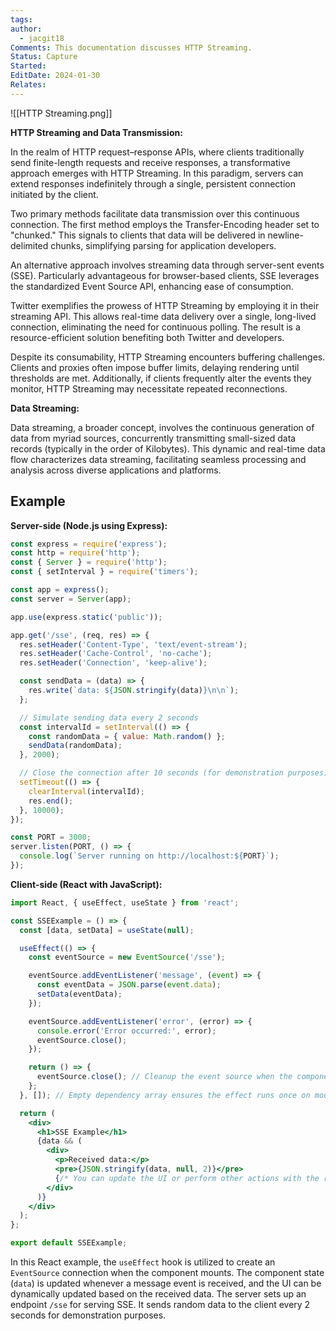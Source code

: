 ```yaml
---
tags: 
author:
  - jacgit18
Comments: This documentation discusses HTTP Streaming.
Status: Capture
Started: 
EditDate: 2024-01-30
Relates:
---
```

![[HTTP Streaming.png]]

**HTTP Streaming and Data Transmission:**

In the realm of HTTP request–response APIs, where clients traditionally send finite-length requests and receive responses, a transformative approach emerges with HTTP Streaming. In this paradigm, servers can extend responses indefinitely through a single, persistent connection initiated by the client.

Two primary methods facilitate data transmission over this continuous connection. The first method employs the Transfer-Encoding header set to "chunked." This signals to clients that data will be delivered in newline-delimited chunks, simplifying parsing for application developers.

An alternative approach involves streaming data through server-sent events (SSE). Particularly advantageous for browser-based clients, SSE leverages the standardized Event Source API, enhancing ease of consumption.

Twitter exemplifies the prowess of HTTP Streaming by employing it in their streaming API. This allows real-time data delivery over a single, long-lived connection, eliminating the need for continuous polling. The result is a resource-efficient solution benefiting both Twitter and developers.

Despite its consumability, HTTP Streaming encounters buffering challenges. Clients and proxies often impose buffer limits, delaying rendering until thresholds are met. Additionally, if clients frequently alter the events they monitor, HTTP Streaming may necessitate repeated reconnections.

**Data Streaming:**

Data streaming, a broader concept, involves the continuous generation of data from myriad sources, concurrently transmitting small-sized data records (typically in the order of Kilobytes). This dynamic and real-time data flow characterizes data streaming, facilitating seamless processing and analysis across diverse applications and platforms.


## Example

**Server-side (Node.js using Express):**

```javascript
const express = require('express');
const http = require('http');
const { Server } = require('http');
const { setInterval } = require('timers');

const app = express();
const server = Server(app);

app.use(express.static('public'));

app.get('/sse', (req, res) => {
  res.setHeader('Content-Type', 'text/event-stream');
  res.setHeader('Cache-Control', 'no-cache');
  res.setHeader('Connection', 'keep-alive');

  const sendData = (data) => {
    res.write(`data: ${JSON.stringify(data)}\n\n`);
  };

  // Simulate sending data every 2 seconds
  const intervalId = setInterval(() => {
    const randomData = { value: Math.random() };
    sendData(randomData);
  }, 2000);

  // Close the connection after 10 seconds (for demonstration purposes)
  setTimeout(() => {
    clearInterval(intervalId);
    res.end();
  }, 10000);
});

const PORT = 3000;
server.listen(PORT, () => {
  console.log(`Server running on http://localhost:${PORT}`);
});
```


**Client-side (React with JavaScript):**

```jsx
import React, { useEffect, useState } from 'react';

const SSEExample = () => {
  const [data, setData] = useState(null);

  useEffect(() => {
    const eventSource = new EventSource('/sse');

    eventSource.addEventListener('message', (event) => {
      const eventData = JSON.parse(event.data);
      setData(eventData);
    });

    eventSource.addEventListener('error', (error) => {
      console.error('Error occurred:', error);
      eventSource.close();
    });

    return () => {
      eventSource.close(); // Cleanup the event source when the component unmounts
    };
  }, []); // Empty dependency array ensures the effect runs once on mount

  return (
    <div>
      <h1>SSE Example</h1>
      {data && (
        <div>
          <p>Received data:</p>
          <pre>{JSON.stringify(data, null, 2)}</pre>
          {/* You can update the UI or perform other actions with the received data */}
        </div>
      )}
    </div>
  );
};

export default SSEExample;
```

In this React example, the `useEffect` hook is utilized to create an `EventSource` connection when the component mounts. The component state (`data`) is updated whenever a message event is received, and the UI can be dynamically updated based on the received data. The server sets up an endpoint `/sse` for serving SSE. It sends random data to the client every 2 seconds for demonstration purposes. 